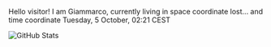 Hello visitor! I am Giammarco, currently living in space coordinate lost... and time coordinate Tuesday, 5 October, 02:21 CEST

![GitHub Stats](https://github-readme-stats.vercel.app/api?username=grcasanova)
